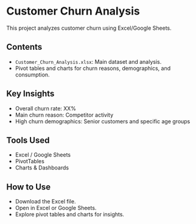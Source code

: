 # Customer Churn Analysis

This project analyzes customer churn using Excel/Google Sheets.

## Contents
- `Customer_Churn_Analysis.xlsx`: Main dataset and analysis.
- Pivot tables and charts for churn reasons, demographics, and consumption.

## Key Insights
- Overall churn rate: XX%
- Main churn reason: Competitor activity
- High churn demographics: Senior customers and specific age groups

## Tools Used
- Excel / Google Sheets
- PivotTables
- Charts & Dashboards

## How to Use
- Download the Excel file.
- Open in Excel or Google Sheets.
- Explore pivot tables and charts for insights.
